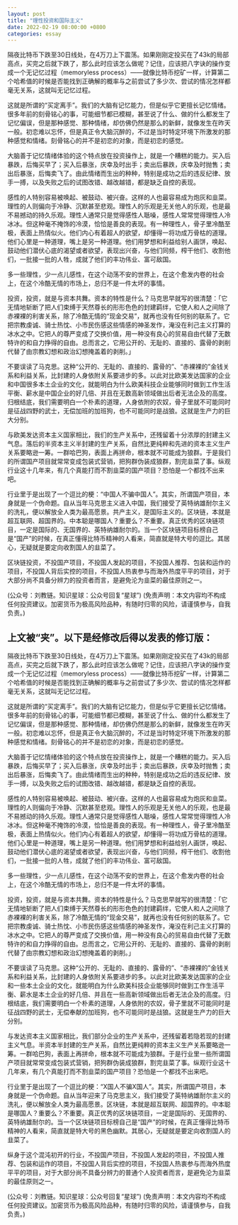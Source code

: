 ```yaml
---
layout: post
title: "理性投资和国际主义"
date: 2022-02-19 08:00:00 +0800
categories: essay
---
```


隔夜比特币下跌至30日线处，在4万刀上下震荡。如果刚刚定投买在了43k的局部高点，买完之后就下跌了，那么此时应该怎么做呢？记住，应该把八字诀的操作变成一个无记忆过程（memoryless process）——就像比特币挖矿一样，计算第二个哈希值的时候是否能找到正确解的概率与之前尝试了多少次、尝试的情况怎样都毫无关系，这就叫无记忆过程。

这就是所谓的“买定离手”。我们的大脑有记忆能力，但是似乎它更擅长记忆情绪。很多年前的刻骨铭心的事，可能细节都已模糊，甚至说了什么、做的什么都发生了记忆偏误，但是那种感觉、那种情绪，却仿佛仍然是那么的新鲜，就像发生在昨天一般。初恋难以忘怀，但是真正令大脑沉醉的，不过是当时特定环境下所激发的那种感觉和情绪。刻骨铭心的并不是初恋的对象，而是初恋的感觉。

大脑善于记忆情绪体验的这个特点放在投资操作上，就是一个糟糕的能力。买入后暴跌，后悔买早了；买入后暴涨，庆幸及时出手；卖出后暴跌，庆幸及时抛售；卖出后暴涨，后悔卖飞了。由此情绪而生出的种种，特别是成功之后的违反纪律、放手一搏，以及失败之后的试图改错、越改越错，都是缺乏自控的表现。

感性的人特别容易被唤起、被鼓动、被兴奋。这样的人也最容易成为炮灰和韭菜。理性的人则偏向于冷静、沉默甚至悲观。理性人的乐观是无关他人的乐观，也是最不易撼动的持久乐观。理性人通常只是觉得感性人聒噪，感性人常常觉得理性人冷冰冰。但这种毫不掩饰的冷漠，恰恰是善良的表现。有一种理性人，骨子里冷酷至极，表面上热情似火。他们内心有着超人的欲望，却懂得一将功成万骨枯的道理。他们心里是一种道理，嘴上是另一种道理。他们用梦想和利益给别人画饼，唤起、鼓动他们潜伏心底的渴望或者欲望，表现出兴奋，与他们同频，榨干他们、收割他们，一批接一批的人牲，成就了他们的丰功伟业、富可敌国。

多一些理性，少一点儿感性，在这个动荡不安的世界上，在这个愈发内卷的社会上，在这个冷酷无情的市场上，总归不是一件太坏的事情。

投资，投资，就是与资本共舞。资本的特性是什么？马克思早就写的很清楚：「它无情地斩断了把人们束缚于天然尊长的形形色色的封建羁绊，它使人和人之间除了赤裸裸的利害关系，除了冷酷无情的“现金交易”，就再也没有任何别的联系了。它把宗教虔诚、骑士热忱、小市民伤感这些情感的神圣发作，淹没在利己主义打算的冰水之中。它把人的尊严变成了交换价值，用一种没有良心的贸易自由代替了无数特许的和自力挣得的自由。总而言之，它用公开的、无耻的、直接的、露骨的剥削代替了由宗教幻想和政治幻想掩盖着的剥削。」

不要误读了马克思。这种“公开的、无耻的、直接的、露骨的”、“赤裸裸的”金钱关系和利益关系，比封建的人身依附关系要进步的多。以此对比欧美发达国家的企业和中国很多本土企业的文化，就能明白为什么欧美科技企业能够同时做到工作生活平衡、薪水是中国企业的好几倍、并且在无数高新领域做出后者无法企及的高度。归根结底，我们需要明白一个朴素的道理，人身依附的农奴，骨子里就不可能同时是征战四野的武士，无偿加班的加班狗，也不可能同时是战狼。这就是生产力的巨大分别。

与欧美发达资本主义国家相比，我们的生产关系中，还残留着十分浓厚的封建主义气息。落后的半资本主义半封建的生产关系，自然比更纯粹和先进的资本主义生产关系要略逊一筹。一群哈巴狗，表面上再拼命，根本就不可能成为狼群。于是我们的所谓国产项目就常常变成包装式营销，把狗群伪装成狼群，割完韭菜了事。纵观行业这十几年来，有几个真能打而不割韭菜的国产项目？恐怕是一个都找不出来吧。

行业里于是出现了一个逗比的梗：“中国人不骗中国人”。其实，所谓国产项目，本身就是一个伪命题。自从当年马克思主义进入中国，我们接受了英特纳雄耐尔主义的洗礼，便以解放全人类为最高愿景。共产主义，是国际主义的。区块链，本就是超互联网、超国界的。中本聪是哪国人？重要么？不重要。真正优秀的区块链项目，一定是国际的、无国界的、英特纳雄耐尔的。当一个区块链项目标榜自己是“国产”的时候，在真正懂得比特币精神的人看来，简直就是特大号的逗比。其居心，无疑就是要定向收割国人的韭菜了。

区块链投资，不投国产项目，不投国人发起的项目，不投国人推荐、包装和运作的项目，不投国人背后实控的项目，不投国人热衷参与而海外热度平平的项目，对于大部分尚不具备分辨力的投资者而言，是避免沦为韭菜的最佳原则之一。

(公众号：刘教链。知识星球：公众号回复“星球”)
(免责声明：本文内容均不构成任何投资建议。加密货币为极高风险品种，有随时归零的风险，请谨慎参与，自我负责。)

## 上文被“夹”。以下是经修改后得以发表的修订版：

隔夜比特币下跌至30日线处，在4万刀上下震荡。如果刚刚定投买在了43k的局部高点，买完之后就下跌了，那么此时应该怎么做呢？记住，应该把八字诀的操作变成一个无记忆过程（memoryless process）——就像比特币挖矿一样，计算第二个哈希值的时候是否能找到正确解的概率与之前尝试了多少次、尝试的情况怎样都毫无关系，这就叫无记忆过程。

这就是所谓的“买定离手”。我们的大脑有记忆能力，但是似乎它更擅长记忆情绪。很多年前的刻骨铭心的事，可能细节都已模糊，甚至说了什么、做的什么都发生了记忆偏误，但是那种感觉、那种情绪，却仿佛仍然是那么的新鲜，就像发生在昨天一般。初恋难以忘怀，但是真正令大脑沉醉的，不过是当时特定环境下所激发的那种感觉和情绪。刻骨铭心的并不是初恋的对象，而是初恋的感觉。

大脑善于记忆情绪体验的这个特点放在投资操作上，就是一个糟糕的能力。买入后暴跌，后悔买早了；买入后暴涨，庆幸及时出手；卖出后暴跌，庆幸及时抛售；卖出后暴涨，后悔卖飞了。由此情绪而生出的种种，特别是成功之后的违反纪律、放手一搏，以及失败之后的试图改错、越改越错，都是缺乏自控的表现。

感性的人特别容易被唤起、被鼓动、被兴奋。这样的人也最容易成为炮灰和韭菜。理性的人则偏向于冷静、沉默甚至悲观。理性人的乐观是无关他人的乐观，也是最不易撼动的持久乐观。理性人通常只是觉得感性人聒噪，感性人常常觉得理性人冷冰冰。但这种毫不掩饰的冷漠，恰恰是善良的表现。有一种理性人，骨子里冷酷至极，表面上热情似火。他们内心有着超人的欲望，却懂得一将功成万骨枯的道理。他们心里是一种道理，嘴上是另一种道理。他们用梦想和利益给别人画饼，唤起、鼓动他们潜伏心底的渴望或者欲望，表现出兴奋，与他们同频，榨干他们、收割他们，一批接一批的人牲，成就了他们的丰功伟业、富可敌国。

多一些理性，少一点儿感性，在这个动荡不安的世界上，在这个愈发内卷的社会上，在这个冷酷无情的市场上，总归不是一件太坏的事情。

投资，投资，就是与资本共舞。资本的特性是什么？马克思早就写的很清楚：「它无情地斩断了把人们束缚于天然尊长的形形色色的封建羁绊，它使人和人之间除了赤裸裸的利害关系，除了冷酷无情的“现金交易”，就再也没有任何别的联系了。它把宗教虔诚、骑士热忱、小市民伤感这些情感的神圣发作，淹没在利己主义打算的冰水之中。它把人的尊严变成了交换价值，用一种没有良心的贸易自由代替了无数特许的和自力挣得的自由。总而言之，它用公开的、无耻的、直接的、露骨的剥削代替了由宗教幻想和政治幻想掩盖着的剥削。」

不要误读了马克思。这种“公开的、无耻的、直接的、露骨的”、“赤裸裸的”金钱关系和利益关系，比封建的人身依附关系要进步的多。以此对比欧美发达国家的企业和一些本土企业的文化，就能明白为什么欧美科技企业能够同时做到工作生活平衡、薪水是本土企业的好几倍、并且在一些高新领域做出后者无法企及的高度。归根结底，我们需要明白一个朴素的道理，人身依附的农奴，骨子里就不可能同时是征战四野的武士，无偿奉献的加班狗，也不可能同时是战狼。这就是生产力的巨大分别。

与发达资本主义国家相比，我们部分企业的生产关系中，还残留着若隐若现的封建主义气息。半资本半封建的生产关系，自然比更纯粹的资本主义生产关系要略逊一筹。一群哈巴狗，表面上再拼命，根本就不可能成为狼群。于是行业里一些所谓国产项目就常常变成包装式营销，把狗群伪装成狼群，割完韭菜了事。纵观行业这十几年来，有几个真能打而不割韭菜的国产项目？恐怕是一个都找不出来吧。

行业里于是出现了一个逗比的梗：“X国人不骗X国人”。其实，所谓国产项目，本身就是一个伪命题。自从当年迎来了马克思主义，我们接受了英特纳雄耐尔主义的洗礼，便以解放全人类为最高愿景。区块链，本就是超互联网、超国界的。中本聪是哪国人？重要么？不重要。真正优秀的区块链项目，一定是国际的、无国界的、英特纳雄耐尔的。当一个区块链项目标榜自己是“国产”的时候，在真正懂得比特币精神的人看来，简直就是特大号的黑色幽默。其居心，无疑就是要定向收割国人的韭菜了。

纵身于这个混沌初开的行业，不投国产项目，不投国人发起的项目，不投国人推荐、包装和运作的项目，不投国人背后实控的项目，不投国人热衷参与而海外热度平平的项目，对于大部分尚不具备分辨力的普通个人投资者而言，是避免沦为韭菜的最佳原则之一。

(公众号：刘教链。知识星球：公众号回复“星球”)
(免责声明：本文内容均不构成任何投资建议。加密货币为极高风险品种，有随时归零的风险，请谨慎参与，自我负责。)
